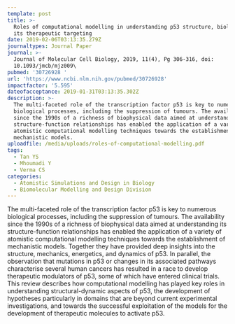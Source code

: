 ```yaml
---
template: post
title: >-
  Roles of computational modelling in understanding p53 structure, biology, and
  its therapeutic targeting
date: 2019-02-06T03:13:35.279Z
journaltypes: Journal Paper
journal: >-
  Journal of Molecular Cell Biology, 2019, 11(4), Pg 306-316, doi:
  10.1093/jmcb/mjz009\
pubmed: '30726928 '
url: 'https://www.ncbi.nlm.nih.gov/pubmed/30726928'
impactfactor: '5.595'
dateofacceptance: 2019-01-31T03:13:35.302Z
description: >-
  The multi-faceted role of the transcription factor p53 is key to numerous
  biological processes, including the suppression of tumours. The availability
  since the 1990s of a richness of biophysical data aimed at understanding its
  structure-function relationships has enabled the application of a variety of
  atomistic computational modelling techniques towards the establishment of
  mechanistic models. 
uploadfile: /media/uploads/roles-of-computational-modelling.pdf
tags:
  - Tan YS
  - Mhoumadi Y
  - Verma CS
categories:
  - Atomistic Simulations and Design in Biology
  - Biomolecular Modelling and Design Division
---
```

<!--StartFragment-->

The multi-faceted role of the transcription factor p53 is key to numerous biological processes, including the suppression of tumours. The availability since the 1990s of a richness of biophysical data aimed at understanding its structure-function relationships has enabled the application of a variety of atomistic computational modelling techniques towards the establishment of mechanistic models. Together they have provided deep insights into the structure, mechanics, energetics, and dynamics of p53. In parallel, the observation that mutations in p53 or changes in its associated pathways characterise several human cancers has resulted in a race to develop therapeutic modulators of p53, some of which have entered clinical trials. This review describes how computational modelling has played key roles in understanding structural-dynamic aspects of p53, the development of hypotheses particularly in domains that are beyond current experimental investigations, and towards the successful exploitation of the models for the development of therapeutic molecules to activate p53.

<!--EndFragment-->
